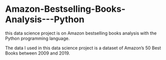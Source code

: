 # Amazon-Bestselling-Books-Analysis---Python

this data science project is on Amazon bestselling books analysis with the Python programming language. 

The data I used in this data science project is a dataset of Amazon’s 50 Best Books between 2009 and 2019.
